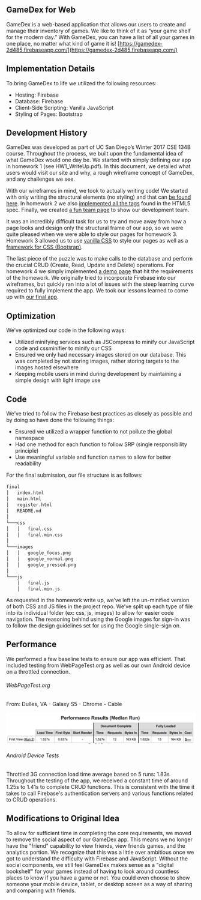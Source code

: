 ## GameDex for Web
GameDex is a web-based application that allows our users to create and manage their inventory of games. We like to think of it as “your game shelf for the modern day.” With GameDex, you can have a list of all your games in one place, no matter what kind of game it is!
[https://gamedex-2d485.firebaseapp.com/](https://gamedex-2d485.firebaseapp.com/)

## Implementation Details
To bring GameDex to life we utilized the following resources:
* Hosting: Firebase
* Database: Firebase
* Client-Side Scripting: Vanilla JavaScript
* Styling of Pages: Bootstrap

## Development History
GameDex was developed as part of UC San Diego’s Winter 2017 CSE 134B course. Throughout the process, we built upon the fundamental idea of what GameDex would one day be. We started with simply defining our app in homework 1 (see HW1_WriteUp.pdf). In this document, we detailed what users would visit our site and why, a rough wireframe concept of GameDex, and any challenges we see.

With our wireframes in mind, we took to actually writing code! We started with only writing the structural elements (no styling) and that can [be found here](public/wireframes). In homework 2 we also [implemented all the tags](public/tags) found in the HTML5 spec. Finally, we created [a fun team page](public/team.html) to show our development team.

It was an incredibly difficult task for us to try and move away from how a page looks and design only the structural frame of our app, so we were quite pleased when we were able to style our pages for homework 3. Homework 3 allowed us to use [vanilla CSS](public/vanilla) to style our pages as well as a [framework for CSS (Bootsrap)](public/bootstrap).

The last piece of the puzzle was to make calls to the database and perform the crucial CRUD (Create, Read, Update and Delete) operations. For homework 4 we simply implemented [a demo page](public/demo) that hit the requirements of the homework. We originally tried to incorporate Firebase into our wireframes, but quickly ran into a lot of issues with the steep learning curve required to fully implement the app. We took our lessons learned to come up with [our final app](public/final).

## Optimization
We’ve optimized our code in the following ways:
* Utilized minifying services such as JSCompress to minify our JavaScript code and cssminifier to minify our CSS
* Ensured we only had necessary images stored on our database. This was completed by not storing images, rather storing targets to the images hosted elsewhere
* Keeping mobile users in mind during development by maintaining a simple design with light image use

## Code
We’ve tried to follow the Firebase best practices as closely as possible and by doing so have done the following things:
* Ensured we utilized a wrapper function to not pollute the global namespace
* Had one method for each function to follow SRP (single responsibility principle)
* Use meaningful variable and function names to allow for better readability

For the final submission, our file structure is as follows:
```
final
│   index.html
│   main.html
│   register.html
│   README.md
│
└───css
│   │   final.css
│   │   final.min.css
│
└───images
│   │   google_focus.png
│   │   google_normal.png
│   │   google_pressed.png
│
└───js
    │   final.js
    │   final.min.js
```

As requested in the homework write up, we’ve left the un-minified version of both CSS and JS files in the project repo. We’ve split up each type of file into its individual folder (ex: css, js, images) to allow for easier code navigation. The reasoning behind using the Google images for sign-in was to follow the design guidelines set for using the Google single-sign on.

## Performance
We performed a few baseline tests to ensure our app was efficient. That included testing from WebPageTest.org as well as our own Android device on a throttled connection.

###### WebPageTest.org
From: Dulles, VA - Galaxy S5 - Chrome - Cable

![alt text](webpagetest.png)

###### Android Device Tests
Throttled 3G connection load time average based on 5 runs: 1.83s
Throughout the testing of the app, we received a constant time of around 1.25s to 1.41s to complete CRUD functions. This is consistent with the time it takes to call Firebase's authentication servers and various functions related to CRUD operations.

## Modifications to Original Idea
To allow for sufficient time in completing the core requirements, we moved to remove the social aspect of our GameDex app. This means we no longer have the "friend" capability to view friends, view friends games, and the analytics portion. We recognize that this was a little over ambitious once we got to understand the difficulty with Firebase and JavaScript. Without the social components, we still feel GameDex makes sense as a "digital bookshelf" for your games instead of having to look around countless places to know if you have a game or not. You could even choose to show someone your mobile device, tablet, or desktop screen as a way of sharing and comparing with friends.